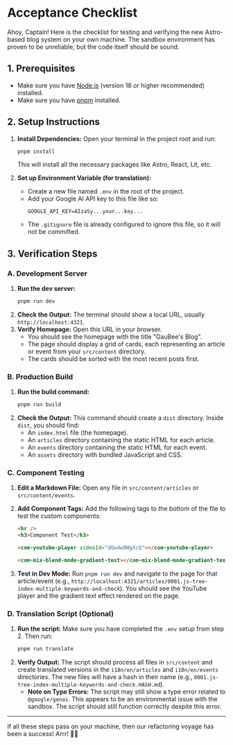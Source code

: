 # Acceptance Checklist

Ahoy, Captain! Here is the checklist for testing and verifying the new Astro-based blog system on your own machine. The sandbox environment has proven to be unreliable, but the code itself should be sound.

## 1. Prerequisites

- Make sure you have [Node.js](https://nodejs.org/) (version 18 or higher recommended) installed.
- Make sure you have [pnpm](https://pnpm.io/installation) installed.

## 2. Setup Instructions

1.  **Install Dependencies:** Open your terminal in the project root and run:

    ```bash
    pnpm install
    ```

    This will install all the necessary packages like Astro, React, Lit, etc.

2.  **Set up Environment Variable (for translation):**
    - Create a new file named `.env` in the root of the project.
    - Add your Google AI API key to this file like so:
      ```
      GOOGLE_API_KEY=AIzaSy...your...key...
      ```
    - The `.gitignore` file is already configured to ignore this file, so it will not be committed.

## 3. Verification Steps

### A. Development Server

1.  **Run the dev server:**
    ```bash
    pnpm run dev
    ```
2.  **Check the Output:** The terminal should show a local URL, usually `http://localhost:4321`.
3.  **Verify Homepage:** Open this URL in your browser.
    - You should see the homepage with the title "GauBee's Blog".
    - The page should display a grid of cards, each representing an article or event from your `src/content` directory.
    - The cards should be sorted with the most recent posts first.

### B. Production Build

1.  **Run the build command:**
    ```bash
    pnpm run build
    ```
2.  **Check the Output:** This command should create a `dist` directory. Inside `dist`, you should find:
    - An `index.html` file (the homepage).
    - An `articles` directory containing the static HTML for each article.
    - An `events` directory containing the static HTML for each event.
    - An `assets` directory with bundled JavaScript and CSS.

### C. Component Testing

1.  **Edit a Markdown File:** Open any file in `src/content/articles` or `src/content/events`.
2.  **Add Component Tags:** Add the following tags to the bottom of the file to test the custom components:

    ```html
    <hr />
    <h3>Component Test</h3>

    <com-youtube-player videoId="dQw4w9WgXcQ"></com-youtube-player>

    <com-mix-blend-mode-gradient-text></com-mix-blend-mode-gradient-text>
    ```

3.  **Test in Dev Mode:** Run `pnpm run dev` and navigate to the page for that article/event (e.g., `http://localhost:4321/articles/0001.js-tree-index-multiple-keywords-and-check`). You should see the YouTube player and the gradient text effect rendered on the page.

### D. Translation Script (Optional)

1.  **Run the script:** Make sure you have completed the `.env` setup from step 2. Then run:
    ```bash
    pnpm run translate
    ```
2.  **Verify Output:** The script should process all files in `src/content` and create translated versions in the `i18n/en/articles` and `i18n/en/events` directories. The new files will have a hash in their name (e.g., `0001.js-tree-index-multiple-keywords-and-check.HASH.md`).
    - **Note on Type Errors:** The script may still show a type error related to `@google/genai`. This appears to be an environmental issue with the sandbox. The script should still function correctly despite this error.

---

If all these steps pass on your machine, then our refactoring voyage has been a success! Arrr! 🏴‍☠️
